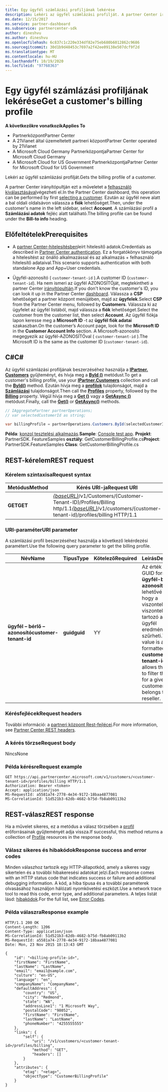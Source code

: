 ```yaml
---
title: Egy ügyfél számlázási profiljának lekérése
description: Lekéri az ügyfél számlázási profilját. A partner Center irányítópultján ezt a műveletet a felhasználó kiválasztásával végezheti el.
ms.date: 12/15/2017
ms.service: partner-dashboard
ms.subservice: partnercenter-sdk
author: dineshvu
ms.author: dineshvu
ms.openlocfilehash: 6c837c1c220e334df82e75eb680b6012862c9686
ms.sourcegitcommit: 30d1b9d48453c7697a2f42ee09138e507dcf9f2d
ms.translationtype: MT
ms.contentlocale: hu-HU
ms.lasthandoff: 10/19/2020
ms.locfileid: "97768363"
---
```

# <a name="get-a-customers-billing-profile"></a><span data-ttu-id="b3034-103">Egy ügyfél számlázási profiljának lekérése</span><span class="sxs-lookup"><span data-stu-id="b3034-103">Get a customer's billing profile</span></span>

<span data-ttu-id="b3034-104">**A következőkre vonatkozik**</span><span class="sxs-lookup"><span data-stu-id="b3034-104">**Applies To**</span></span>

- <span data-ttu-id="b3034-105">Partnerközpont</span><span class="sxs-lookup"><span data-stu-id="b3034-105">Partner Center</span></span>
- <span data-ttu-id="b3034-106">A 21Vianet által üzemeltetett partneri központ</span><span class="sxs-lookup"><span data-stu-id="b3034-106">Partner Center operated by 21Vianet</span></span>
- <span data-ttu-id="b3034-107">A Microsoft Cloud Germany Partnerközpontja</span><span class="sxs-lookup"><span data-stu-id="b3034-107">Partner Center for Microsoft Cloud Germany</span></span>
- <span data-ttu-id="b3034-108">A Microsoft Cloud for US Government Partnerközpontja</span><span class="sxs-lookup"><span data-stu-id="b3034-108">Partner Center for Microsoft Cloud for US Government</span></span>

<span data-ttu-id="b3034-109">Lekéri az ügyfél számlázási profilját.</span><span class="sxs-lookup"><span data-stu-id="b3034-109">Gets the billing profile of a customer.</span></span>

<span data-ttu-id="b3034-110">A partner Center irányítópultján ezt a műveletet a [felhasználó kiválasztásával](get-a-customer-by-name.md)végezheti el.</span><span class="sxs-lookup"><span data-stu-id="b3034-110">In the Partner Center dashboard, this operation can be performed by first [selecting a customer](get-a-customer-by-name.md).</span></span> <span data-ttu-id="b3034-111">Ezután az ügyfél neve alatt a bal oldali oldalsávon válassza a **fiók** lehetőséget.</span><span class="sxs-lookup"><span data-stu-id="b3034-111">Then, under the customer's name in the left sidebar, select **Account**.</span></span> <span data-ttu-id="b3034-112">A számlázási profil a **Számlázási adatok** fejléc alatt található.</span><span class="sxs-lookup"><span data-stu-id="b3034-112">The billing profile can be found under the **Bill-to info** heading.</span></span>

## <a name="prerequisites"></a><span data-ttu-id="b3034-113">Előfeltételek</span><span class="sxs-lookup"><span data-stu-id="b3034-113">Prerequisites</span></span>

- <span data-ttu-id="b3034-114">A [partner Center-hitelesítésben](partner-center-authentication.md)leírt hitelesítő adatok.</span><span class="sxs-lookup"><span data-stu-id="b3034-114">Credentials as described in [Partner Center authentication](partner-center-authentication.md).</span></span> <span data-ttu-id="b3034-115">Ez a forgatókönyv támogatja a hitelesítést az önálló alkalmazással és az alkalmazás + felhasználó hitelesítő adataival.</span><span class="sxs-lookup"><span data-stu-id="b3034-115">This scenario supports authentication with both standalone App and App+User credentials.</span></span>

- <span data-ttu-id="b3034-116">Ügyfél-azonosító ( `customer-tenant-id` ).</span><span class="sxs-lookup"><span data-stu-id="b3034-116">A customer ID (`customer-tenant-id`).</span></span> <span data-ttu-id="b3034-117">Ha nem ismeri az ügyfél AZONOSÍTÓját, megtekintheti a partner Center [irányítópultján](https://partner.microsoft.com/dashboard).</span><span class="sxs-lookup"><span data-stu-id="b3034-117">If you don't know the customer's ID, you can look it up in the Partner Center [dashboard](https://partner.microsoft.com/dashboard).</span></span> <span data-ttu-id="b3034-118">Válassza a **CSP** lehetőséget a partner központ menüjében, majd az **ügyfelek**.</span><span class="sxs-lookup"><span data-stu-id="b3034-118">Select **CSP** from the Partner Center menu, followed by **Customers**.</span></span> <span data-ttu-id="b3034-119">Válassza ki az ügyfelet az ügyfél listából, majd válassza a **fiók** lehetőséget.</span><span class="sxs-lookup"><span data-stu-id="b3034-119">Select the customer from the customer list, then select **Account**.</span></span> <span data-ttu-id="b3034-120">Az ügyfél fiókja lapon keresse meg a **Microsoft ID** -t az **ügyfél fiók adatai** szakaszban.</span><span class="sxs-lookup"><span data-stu-id="b3034-120">On the customer’s Account page, look for the **Microsoft ID** in the **Customer Account Info** section.</span></span> <span data-ttu-id="b3034-121">A Microsoft-azonosító megegyezik az ügyfél-AZONOSÍTÓval ( `customer-tenant-id` ).</span><span class="sxs-lookup"><span data-stu-id="b3034-121">The Microsoft ID is the same as the customer ID  (`customer-tenant-id`).</span></span>

## <a name="c"></a><span data-ttu-id="b3034-122">C\#</span><span class="sxs-lookup"><span data-stu-id="b3034-122">C\#</span></span>

<span data-ttu-id="b3034-123">Az ügyfél számlázási profiljának beszerzéséhez használja a [**IPartner. Customers**](/dotnet/api/microsoft.store.partnercenter.ipartner.customers) gyűjteményt, és hívja meg a [**ById ()**](/dotnet/api/microsoft.store.partnercenter.customers.icustomercollection.byid) metódust.</span><span class="sxs-lookup"><span data-stu-id="b3034-123">To get a customer's billing profile, use your [**IPartner.Customers**](/dotnet/api/microsoft.store.partnercenter.ipartner.customers) collection and call the [**ById()**](/dotnet/api/microsoft.store.partnercenter.customers.icustomercollection.byid) method.</span></span> <span data-ttu-id="b3034-124">Ezután hívja meg a [**profilok**](/dotnet/api/microsoft.store.partnercenter.customers.icustomer.profiles) tulajdonságot, majd a [**Számlázási**](/dotnet/api/microsoft.store.partnercenter.customers.profiles.icustomerprofilecollection.billing) tulajdonságot.</span><span class="sxs-lookup"><span data-stu-id="b3034-124">Then call the [**Profiles**](/dotnet/api/microsoft.store.partnercenter.customers.icustomer.profiles) property, followed by the [**Billing**](/dotnet/api/microsoft.store.partnercenter.customers.profiles.icustomerprofilecollection.billing) property.</span></span> <span data-ttu-id="b3034-125">Végül hívja meg a [**Get ()**](/dotnet/api/microsoft.store.partnercenter.customers.profiles.icustomerreadonlyprofile-1.get) vagy a [**GetAsync ()**](/dotnet/api/microsoft.store.partnercenter.customers.profiles.icustomerreadonlyprofile-1.getasync) metódust.</span><span class="sxs-lookup"><span data-stu-id="b3034-125">Finally, call the [**Get()**](/dotnet/api/microsoft.store.partnercenter.customers.profiles.icustomerreadonlyprofile-1.get) or [**GetAsync()**](/dotnet/api/microsoft.store.partnercenter.customers.profiles.icustomerreadonlyprofile-1.getasync) methods.</span></span>

``` csharp
// IAggregatePartner partnerOperations;
// var selectedCustomerId as string;

var billingProfile = partnerOperations.Customers.ById(selectedCustomerId).Profiles.Billing.Get();
```

<span data-ttu-id="b3034-126">**Példa**: [konzol tesztelési alkalmazás](console-test-app.md).</span><span class="sxs-lookup"><span data-stu-id="b3034-126">**Sample**: [Console test app](console-test-app.md).</span></span> <span data-ttu-id="b3034-127">**Projekt**: PartnerSDK. FeatureSamples **osztály**: GetCustomerBillingProfile.cs</span><span class="sxs-lookup"><span data-stu-id="b3034-127">**Project**: PartnerSDK.FeatureSamples **Class**: GetCustomerBillingProfile.cs</span></span>

## <a name="rest-request"></a><span data-ttu-id="b3034-128">REST-kérelem</span><span class="sxs-lookup"><span data-stu-id="b3034-128">REST request</span></span>

### <a name="request-syntax"></a><span data-ttu-id="b3034-129">Kérelem szintaxisa</span><span class="sxs-lookup"><span data-stu-id="b3034-129">Request syntax</span></span>

| <span data-ttu-id="b3034-130">Metódus</span><span class="sxs-lookup"><span data-stu-id="b3034-130">Method</span></span>  | <span data-ttu-id="b3034-131">Kérés URI-ja</span><span class="sxs-lookup"><span data-stu-id="b3034-131">Request URI</span></span>                                                                                             |
|---------|---------------------------------------------------------------------------------------------------------|
| <span data-ttu-id="b3034-132">**GET**</span><span class="sxs-lookup"><span data-stu-id="b3034-132">**GET**</span></span> | <span data-ttu-id="b3034-133">[*{baseURL}*](partner-center-rest-urls.md)/v1/Customers/{Customer-Tenant-ID}/Profiles/Billing http/1.1</span><span class="sxs-lookup"><span data-stu-id="b3034-133">[*{baseURL}*](partner-center-rest-urls.md)/v1/customers/{customer-tenant-id}/profiles/billing HTTP/1.1</span></span> |

### <a name="uri-parameter"></a><span data-ttu-id="b3034-134">URI-paraméter</span><span class="sxs-lookup"><span data-stu-id="b3034-134">URI parameter</span></span>

<span data-ttu-id="b3034-135">A számlázási profil beszerzéséhez használja a következő lekérdezési paramétert.</span><span class="sxs-lookup"><span data-stu-id="b3034-135">Use the following query parameter to get the billing profile.</span></span>

| <span data-ttu-id="b3034-136">Név</span><span class="sxs-lookup"><span data-stu-id="b3034-136">Name</span></span>                   | <span data-ttu-id="b3034-137">Típus</span><span class="sxs-lookup"><span data-stu-id="b3034-137">Type</span></span>     | <span data-ttu-id="b3034-138">Kötelező</span><span class="sxs-lookup"><span data-stu-id="b3034-138">Required</span></span> | <span data-ttu-id="b3034-139">Leírás</span><span class="sxs-lookup"><span data-stu-id="b3034-139">Description</span></span>                                                                                                                                            |
|------------------------|----------|----------|--------------------------------------------------------------------------------------------------------------------------------------------------------|
| <span data-ttu-id="b3034-140">**ügyfél – bérlő – azonosító**</span><span class="sxs-lookup"><span data-stu-id="b3034-140">**customer-tenant-id**</span></span> | <span data-ttu-id="b3034-141">**guid**</span><span class="sxs-lookup"><span data-stu-id="b3034-141">**guid**</span></span> | <span data-ttu-id="b3034-142">Y</span><span class="sxs-lookup"><span data-stu-id="b3034-142">Y</span></span>        | <span data-ttu-id="b3034-143">Az érték egy GUID formátumú **ügyfél-bérlői azonosító** , amely lehetővé teszi, hogy a viszonteladó a viszonteladóhoz tartozó adott ügyfél eredményeit szűrheti.</span><span class="sxs-lookup"><span data-stu-id="b3034-143">The value is a GUID formatted **customer-tenant-id** that allows the reseller to filter the results for a given customer that belongs to the reseller.</span></span> |

### <a name="request-headers"></a><span data-ttu-id="b3034-144">Kérésfejlécek</span><span class="sxs-lookup"><span data-stu-id="b3034-144">Request headers</span></span>

<span data-ttu-id="b3034-145">További információ: a [partneri központ Rest-fejlécei](headers.md).</span><span class="sxs-lookup"><span data-stu-id="b3034-145">For more information, see [Partner Center REST headers](headers.md).</span></span>

### <a name="request-body"></a><span data-ttu-id="b3034-146">A kérés törzse</span><span class="sxs-lookup"><span data-stu-id="b3034-146">Request body</span></span>

<span data-ttu-id="b3034-147">Nincs</span><span class="sxs-lookup"><span data-stu-id="b3034-147">None</span></span>

### <a name="request-example"></a><span data-ttu-id="b3034-148">Példa kérésre</span><span class="sxs-lookup"><span data-stu-id="b3034-148">Request example</span></span>

```http
GET https://api.partnercenter.microsoft.com/v1/customers/<customer-tenant-id>/profiles/billing HTTP/1.1
Authorization: Bearer <token>
Accept: application/json
MS-RequestId: a5581a74-2778-4e34-9172-18baa4877081
MS-CorrelationId: 51d521b3-62db-4682-b75d-fb8ab09113b2
```

## <a name="rest-response"></a><span data-ttu-id="b3034-149">REST-válasz</span><span class="sxs-lookup"><span data-stu-id="b3034-149">REST response</span></span>

<span data-ttu-id="b3034-150">Ha a művelet sikeres, ez a metódus a válasz törzsében a [profil](profile-resources.md) erőforrásainak gyűjteményét adja vissza.</span><span class="sxs-lookup"><span data-stu-id="b3034-150">If successful, this method returns a collection of [Profile](profile-resources.md) resources in the response body.</span></span>

### <a name="response-success-and-error-codes"></a><span data-ttu-id="b3034-151">Válasz sikeres és hibakódok</span><span class="sxs-lookup"><span data-stu-id="b3034-151">Response success and error codes</span></span>

<span data-ttu-id="b3034-152">Minden válaszhoz tartozik egy HTTP-állapotkód, amely a sikeres vagy sikertelen és a további hibakeresési adatokat jelzi.</span><span class="sxs-lookup"><span data-stu-id="b3034-152">Each response comes with an HTTP status code that indicates success or failure and additional debugging information.</span></span> <span data-ttu-id="b3034-153">A kód, a hiba típusa és a további paraméterek olvasásához használjon hálózati nyomkövetési eszközt.</span><span class="sxs-lookup"><span data-stu-id="b3034-153">Use a network trace tool to read this code, error type, and additional parameters.</span></span> <span data-ttu-id="b3034-154">A teljes listát lásd: [hibakódok](error-codes.md).</span><span class="sxs-lookup"><span data-stu-id="b3034-154">For the full list, see [Error Codes](error-codes.md).</span></span>

### <a name="response-example"></a><span data-ttu-id="b3034-155">Példa válaszra</span><span class="sxs-lookup"><span data-stu-id="b3034-155">Response example</span></span>

```http
HTTP/1.1 200 OK
Content-Length: 1206
Content-Type: application/json
MS-CorrelationId: 51d521b3-62db-4682-b75d-fb8ab09113b2
MS-RequestId: a5581a74-2778-4e34-9172-18baa4877081
Date: Mon, 23 Nov 2015 18:13:43 GMT

{
    "id": "<billing-profile-id>",
    "firstName": "FirstName",
    "lastName": "LastName",
    "email": "email@sample.com",
    "culture": "en-US",
    "language": "en",
    "companyName": "CompanyName",
    "defaultAddress": {
        "country": "US",
        "city": "Redmond",
        "state": "WA",
        "addressLine1": "1 Microsoft Way",
        "postalCode": "98052",
        "firstName": "FirstName",
        "lastName": "LastName",
        "phoneNumber": "4255555555"
    },
    "links": {
        "self": {
            "uri": "/v1/customers/<customer-tenant-id>/profiles/billing",
            "method": "GET",
            "headers": []
        }
    },
    "attributes": {
        "etag": "<etag>",
        "objectType": "CustomerBillingProfile"
    }
}
```
